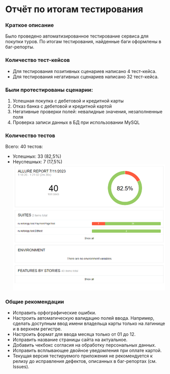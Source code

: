 # Отчёт по итогам тестирования
### Краткое описание
Было проведено автоматизированное тестирование сервиса для покупки туров. 
По итогам тестирования, найденные баги оформлены в баг-репорты.

### Количество тест-кейсов
- Для тестирования позитивных сценариев написано 4 тест-кейса.
- Для тестирования негативных сценариев написано 32 тест-кейса.

### Были протестированы сценарии:

1. Успешная покупка с дебетовой и кредитной карты
2. Отказ банка с дебетовой и кредитной картой
3. Негативные проверки полей: невалидные значения, незаполненные поля
4. Проверка записи данных в БД при использовании MySQL

### Количество тестов

Всего: 40 тестов:
* Успешных: 33 (82,5%)
* Неуспешных: 7 (17,5%)
![image](https://github.com/AleksMikh/diplom/blob/main/pic/Allure%20Report%20-%20Google%20Chrome%202023-07-11%2001.30.21.png?raw=true) 

### Общие рекомендации

* Исправить орфографические ошибки.
* Настроить автоматическую валидацию полей ввода. Например, сделать доступным ввод имени владельца карты только на латинице и в верхнем регистре.
* Настроить формат для ввода месяца только от 01 до 12.
* Исправить название страницы сайта на актуальное.
* Добавить чекбокс согласия на обработку персональных данных.
* Исправить всплывающее двойное уведомления при оплате картой.
* Текущая версия тестируемого приложения не рекомендуется к релизу до исправления дефектов, описанных в баг-репортах (см. Issues).


